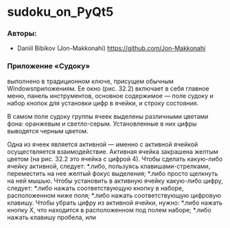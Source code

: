 # sudoku_on_PyQt5

### Авторы:
- Daniil Bibikov (Jon-Makkonahi) https://github.com/Jon-Makkonahi

### Приложение «Судоку» 
выполнено в традиционном ключе, присущем обычным Windowsприложениям. 
Ее окно (рис. 32.2) включает в себя главное меню, панель инструментов, 
основное содержимое — поле судоку и набор кнопок для установки цифр в ячейки, и строку состояния.

В самом поле судоку группы ячеек выделены различными цветами фона: оранжевым
и светло-серым. Установленные в них цифры выводятся черным цветом.

Одна из ячеек является активной — именно с активной ячейкой осуществляется взаимодействие. 
Активная ячейка закрашена желтым цветом (на рис. 32.2 это ячейка с цифрой 4).
Чтобы сделать какую-либо ячейку активной, следует:
*.либо, пользуясь клавишами-стрелками, переместить на нее желтый фокус выделения;
*.либо просто щелкнуть на ней мышью.
Чтобы установить в активную ячейку какую-либо цифру, следует:
*.либо нажать соответствующую кнопку в наборе, расположенном ниже поля;
*.либо нажать соответствующую цифровую клавишу.
Чтобы убрать цифру из активной ячейки, нужно:
*.либо нажать кнопку Х, что находится в расположенном под полем наборе;
*.либо нажать клавишу пробела, <Backspace> или <Del>
